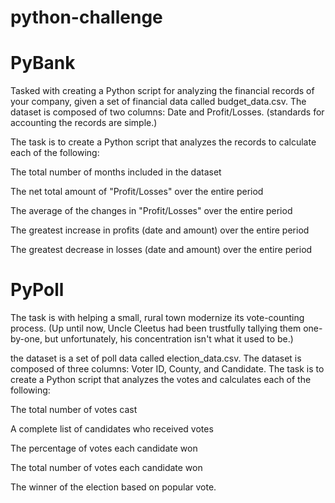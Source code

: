 # python-challenge

# PyBank
Tasked with creating a Python script for analyzing the financial records of your company, given a set of financial data called budget_data.csv. The dataset is composed of two columns: Date and Profit/Losses. (standards for accounting the records are simple.)

The task is to create a Python script that analyzes the records to calculate each of the following:

  The total number of months included in the dataset


  The net total amount of "Profit/Losses" over the entire period


  The average of the changes in "Profit/Losses" over the entire period


  The greatest increase in profits (date and amount) over the entire period


  The greatest decrease in losses (date and amount) over the entire period



# PyPoll
The task is with helping a small, rural town modernize its vote-counting process. (Up until now, Uncle Cleetus had been trustfully tallying them one-by-one, but unfortunately, his concentration isn't what it used to be.)

the dataset is a set of poll data called election_data.csv. The dataset is composed of three columns: Voter ID, County, and Candidate. The task is to create a Python script that analyzes the votes and calculates each of the following:


  The total number of votes cast


  A complete list of candidates who received votes


  The percentage of votes each candidate won


  The total number of votes each candidate won


  The winner of the election based on popular vote.



